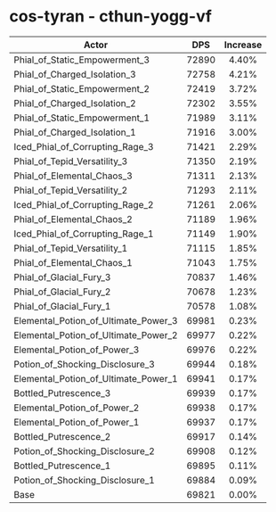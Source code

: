 # cos-tyran - cthun-yogg-vf
| Actor | DPS | Increase |
|---|:---:|:---:|
|Phial_of_Static_Empowerment_3|72890|4.40%|
|Phial_of_Charged_Isolation_3|72758|4.21%|
|Phial_of_Static_Empowerment_2|72419|3.72%|
|Phial_of_Charged_Isolation_2|72302|3.55%|
|Phial_of_Static_Empowerment_1|71989|3.11%|
|Phial_of_Charged_Isolation_1|71916|3.00%|
|Iced_Phial_of_Corrupting_Rage_3|71421|2.29%|
|Phial_of_Tepid_Versatility_3|71350|2.19%|
|Phial_of_Elemental_Chaos_3|71311|2.13%|
|Phial_of_Tepid_Versatility_2|71293|2.11%|
|Iced_Phial_of_Corrupting_Rage_2|71261|2.06%|
|Phial_of_Elemental_Chaos_2|71189|1.96%|
|Iced_Phial_of_Corrupting_Rage_1|71149|1.90%|
|Phial_of_Tepid_Versatility_1|71115|1.85%|
|Phial_of_Elemental_Chaos_1|71043|1.75%|
|Phial_of_Glacial_Fury_3|70837|1.46%|
|Phial_of_Glacial_Fury_2|70678|1.23%|
|Phial_of_Glacial_Fury_1|70578|1.08%|
|Elemental_Potion_of_Ultimate_Power_3|69981|0.23%|
|Elemental_Potion_of_Ultimate_Power_2|69977|0.22%|
|Elemental_Potion_of_Power_3|69976|0.22%|
|Potion_of_Shocking_Disclosure_3|69944|0.18%|
|Elemental_Potion_of_Ultimate_Power_1|69941|0.17%|
|Bottled_Putrescence_3|69939|0.17%|
|Elemental_Potion_of_Power_2|69938|0.17%|
|Elemental_Potion_of_Power_1|69937|0.17%|
|Bottled_Putrescence_2|69917|0.14%|
|Potion_of_Shocking_Disclosure_2|69908|0.12%|
|Bottled_Putrescence_1|69895|0.11%|
|Potion_of_Shocking_Disclosure_1|69884|0.09%|
|Base|69821|0.00%|

